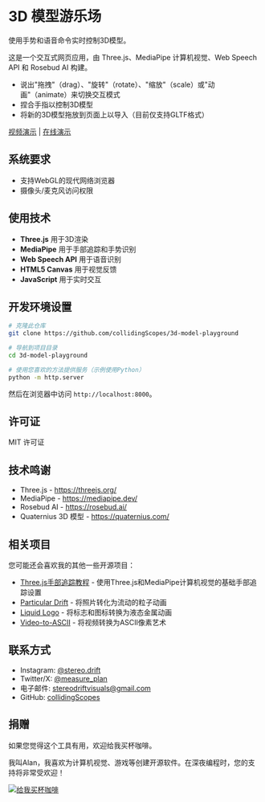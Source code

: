 # 3D 模型游乐场

使用手势和语音命令实时控制3D模型。

这是一个交互式网页应用，由 Three.js、MediaPipe 计算机视觉、Web Speech API 和 Rosebud AI 构建。

- 说出"拖拽"（drag）、"旋转"（rotate）、"缩放"（scale）或"动画"（animate）来切换交互模式
- 捏合手指以控制3D模型
- 将新的3D模型拖放到页面上以导入（目前仅支持GLTF格式）

[视频演示](https://x.com/measure_plan/status/1929900748235550912) | [在线演示](https://collidingscopes.github.io/3d-model-playground/)

## 系统要求

- 支持WebGL的现代网络浏览器
- 摄像头/麦克风访问权限

## 使用技术

- **Three.js** 用于3D渲染
- **MediaPipe** 用于手部追踪和手势识别
- **Web Speech API** 用于语音识别
- **HTML5 Canvas** 用于视觉反馈
- **JavaScript** 用于实时交互

## 开发环境设置

```bash
# 克隆此仓库
git clone https://github.com/collidingScopes/3d-model-playground

# 导航到项目目录
cd 3d-model-playground

# 使用您喜欢的方法提供服务（示例使用Python）
python -m http.server
```

然后在浏览器中访问 `http://localhost:8000`。

## 许可证

MIT 许可证

## 技术鸣谢

- Three.js - https://threejs.org/
- MediaPipe - https://mediapipe.dev/
- Rosebud AI - https://rosebud.ai/
- Quaternius 3D 模型 - https://quaternius.com/

## 相关项目

您可能还会喜欢我的其他一些开源项目：

- [Three.js手部追踪教程](https://collidingScopes.github.io/threejs-handtracking-101) - 使用Three.js和MediaPipe计算机视觉的基础手部追踪设置
- [Particular Drift](https://collidingScopes.github.io/particular-drift) - 将照片转化为流动的粒子动画
- [Liquid Logo](https://collidingScopes.github.io/liquid-logo) - 将标志和图标转换为液态金属动画
- [Video-to-ASCII](https://collidingScopes.github.io/ascii) - 将视频转换为ASCII像素艺术

## 联系方式

- Instagram: [@stereo.drift](https://www.instagram.com/stereo.drift/)
- Twitter/X: [@measure_plan](https://x.com/measure_plan)
- 电子邮件: [stereodriftvisuals@gmail.com](mailto:stereodriftvisuals@gmail.com)
- GitHub: [collidingScopes](https://github.com/collidingScopes)

## 捐赠

如果您觉得这个工具有用，欢迎给我买杯咖啡。

我叫Alan，我喜欢为计算机视觉、游戏等创建开源软件。在深夜编程时，您的支持将非常受欢迎！

[![给我买杯咖啡](https://www.buymeacoffee.com/assets/img/custom_images/yellow_img.png)](https://www.buymeacoffee.com/stereoDrift)
